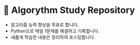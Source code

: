 # 📔 Algorythm Study Repository
* 알고리즘 능력 향상을 목표로 합니다.
* Python으로 매일 1문제를 해결하고 기록합니다.
* 새롭게 학습한 내용은 정리하여 포스팅합니다.

